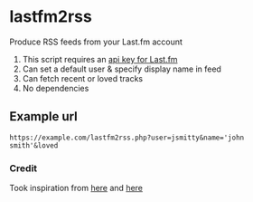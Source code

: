 # lastfm2rss
Produce RSS feeds from your Last.fm account

1.  This script requires an [api key for Last.fm](https://www.last.fm/api)
2.  Can set a default user & specify display name in feed
3.  Can fetch recent or loved tracks
4.  No dependencies

## Example url

`https://example.com/lastfm2rss.php?user=jsmitty&name='john smith'&loved`

### Credit
Took inspiration from [here](https://github.com/xiffy/lastfmrss) and [here](http://voidstar.com/downloads/lastfm2atomphp.txt)
